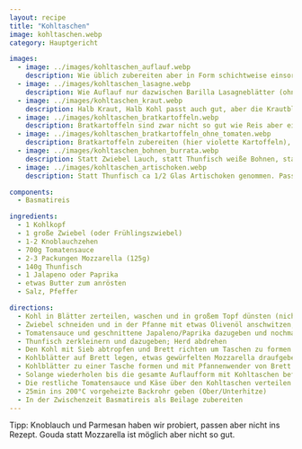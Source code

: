 ```yaml
---
layout: recipe
title: "Kohltaschen"
image: kohltaschen.webp
category: Hauptgericht

images:
  - image: ../images/kohltaschen_auflauf.webp
    description: Wie üblich zubereiten aber in Form schichtweise einsortieren (unten etwas Tomatensauce, dann Kohl, Tomatensauce, Mozzarella, Kohl, Tomatensauce, Mozzarella)
  - image: ../images/kohltaschen_lasagne.webp
    description: Wie Auflauf nur dazwischen Barilla Lasagneblätter (ohne Bechamel). Außerdem zusätzlich schwarze Bohnen in Tomatensauce. War auch sehr gut (man braucht nicht unbedingt Reis dazu)
  - image: ../images/kohltaschen_kraut.webp
    description: Halb Kraut, Halb Kohl passt auch gut, aber die Krautblätter müssen länger dünsten und bleiben etwas bissfester. Kohl ist in Summe doch etwas besser
  - image: ../images/kohltaschen_bratkartoffeln.webp
    description: Bratkartoffeln sind zwar nicht so gut wie Reis aber eine passende alternative Beilage
  - image: ../images/kohltaschen_bratkartoffeln_ohne_tomaten.webp
    description: Bratkartoffeln zubereiten (hier violette Kartoffeln), Kohl waschen, in Streifen schneiden und in etwas Salzwasser für einige Minuten weich kochen. Käse grob reiben, dann alles abwechselnd in Auflaufform geben und ca 10-15min bei 200°C Heißluft ins Rohr geben
  - image: ../images/kohltaschen_bohnen_burrata.webp
    description: Statt Zwiebel Lauch, statt Thunfisch weiße Bohnen, statt oben Mozzarella Burrata. Lauch passt sehr gut, Bohnen sind ok aber machen es zu mehlig (speziell mit Reis), Burrata schmilzt eigenartig, sollte man nur kalt essen
  - image: ../images/kohltaschen_artischoken.webp
    description: Statt Thunfisch ca 1/2 Glas Artischoken genommen. Passt recht gut, aber die Artischoken verteilen ihren Geschmack im ganzen Gericht und überdecken dadurch den Kohl (anders als zb bei Pizza wo man konzentrierte Pkte mit Artischoken hat). Daher eher nicht so gut geeignet

components:
  - Basmatireis

ingredients:
  - 1 Kohlkopf
  - 1 große Zwiebel (oder Frühlingszwiebel)
  - 1-2 Knoblauchzehen
  - 700g Tomatensauce
  - 2-3 Packungen Mozzarella (125g)
  - 140g Thunfisch
  - 1 Jalapeno oder Paprika
  - etwas Butter zum anrösten
  - Salz, Pfeffer

directions:
  - Kohl in Blätter zerteilen, waschen und in großem Topf dünsten (nicht zu weich)
  - Zwiebel schneiden und in der Pfanne mit etwas Olivenöl anschwitzen, danach Knoblauch dazu und weiter anschwitzen
  - Tomatensauce und geschnittene Japaleno/Paprika dazugeben und nochmal kurz köcheln lassen
  - Thunfisch zerkleinern und dazugeben; Herd abdrehen
  - Den Kohl mit Sieb abtropfen und Brett richten um Taschen zu formen
  - Kohlblätter auf Brett legen, etwas gewürfelten Mozzarella draufgeben und etwas von der vorher zubereiteten Tomatensauce dazugeben
  - Kohlblätter zu einer Tasche formen und mit Pfannenwender von Brett in eine große Glasform heben (dabei umdrehen, damit der Käse oben ist)
  - Solange wiederholen bis die gesamte Auflaufform mit Kohltaschen befüllt ist (bei einem großen Kohl sollten sich 12 Taschen ausgehen)
  - Die restliche Tomatensauce und Käse über den Kohltaschen verteilen
  - 25min ins 200°C vorgeheizte Backrohr geben (Ober/Unterhitze)
  - In der Zwischenzeit Basmatireis als Beilage zubereiten
---
```


Tipp: Knoblauch und Parmesan haben wir probiert, passen aber nicht ins Rezept. Gouda statt Mozzarella ist möglich aber nicht so gut.
